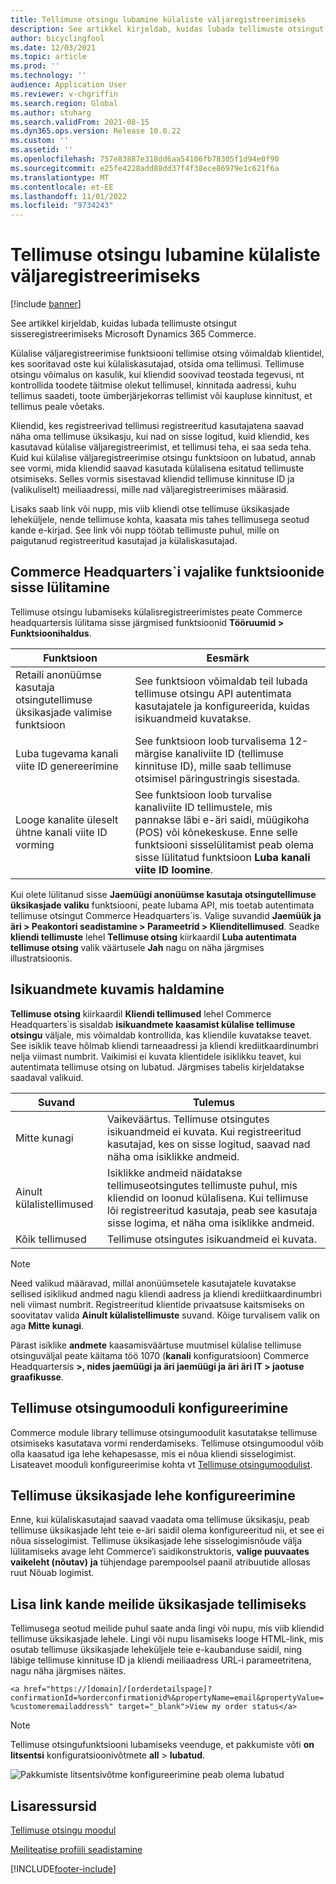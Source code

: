 ```yaml
---
title: Tellimuse otsingu lubamine külaliste väljaregistreerimiseks
description: See artikkel kirjeldab, kuidas lubada tellimuste otsingut sisseregistreerimiseks Microsoft Dynamics 365 Commerce.
author: bicyclingfool
ms.date: 12/03/2021
ms.topic: article
ms.prod: ''
ms.technology: ''
audience: Application User
ms.reviewer: v-chgriffin
ms.search.region: Global
ms.author: stuharg
ms.search.validFrom: 2021-08-15
ms.dyn365.ops.version: Release 10.0.22
ms.custom: ''
ms.assetid: ''
ms.openlocfilehash: 757e83887e318dd6aa54106fb78305f1d94e0f90
ms.sourcegitcommit: e25fe4228add88dd37f4f38ece86979e1c621f6a
ms.translationtype: MT
ms.contentlocale: et-EE
ms.lasthandoff: 11/01/2022
ms.locfileid: "9734243"
---
```

# <a name="enable-order-lookup-for-guest-checkouts"></a>Tellimuse otsingu lubamine külaliste väljaregistreerimiseks

[!include [banner](includes/banner.md)]

See artikkel kirjeldab, kuidas lubada tellimuste otsingut sisseregistreerimiseks Microsoft Dynamics 365 Commerce.

Külalise väljaregistreerimise funktsiooni tellimise otsing võimaldab klientidel, kes sooritavad oste kui külaliskasutajad, otsida oma tellimusi. Tellimuse otsingu võimalus on kasulik, kui kliendid soovivad teostada tegevusi, nt kontrollida toodete täitmise olekut tellimusel, kinnitada aadressi, kuhu tellimus saadeti, toote ümberjärjekorras tellimist või kaupluse kinnitust, et tellimus peale võetaks.

Kliendid, kes registreerivad tellimusi registreeritud kasutajatena saavad näha oma tellimuse üksikasju, kui nad on sisse logitud, kuid kliendid, kes kasutavad külalise väljaregistreerimist, et tellimusi teha, ei saa seda teha. Kuid kui külalise väljaregistreerimise otsingu funktsioon on lubatud, annab see vormi, mida kliendid saavad kasutada külalisena esitatud tellimuste otsimiseks. Selles vormis sisestavad kliendid tellimuse kinnituse ID ja (valikuliselt) meiliaadressi, mille nad väljaregistreerimises määrasid.

Lisaks saab link või nupp, mis viib kliendi otse tellimuse üksikasjade leheküljele, nende tellimuse kohta, kaasata mis tahes tellimusega seotud kande e-kirjad. See link või nupp töötab tellimuste puhul, mille on paigutanud registreeritud kasutajad ja külaliskasutajad.

## <a name="turn-on-necessary-features-in-commerce-headquarters"></a>Commerce Headquarters`i vajalike funktsioonide sisse lülitamine

Tellimuse otsingu lubamiseks külalisregistreerimistes peate Commerce headquartersis lülitama sisse järgmised funktsioonid **Tööruumid \> Funktsioonihaldus**.

| Funktsioon | Eesmärk |
|---------|---------|
| Retaili anonüümse kasutaja otsingutellimuse üksikasjade valimise funktsioon | See funktsioon võimaldab teil lubada tellimuse otsingu API autentimata kasutajatele ja konfigureerida, kuidas isikuandmeid kuvatakse. |
| Luba tugevama kanali viite ID genereerimine | See funktsioon loob turvalisema 12-märgise kanaliviite ID (tellimuse kinnituse ID), mille saab tellimuse otsimisel päringustringis sisestada. |
| Looge kanalite üleselt ühtne kanali viite ID vorming | See funktsioon loob turvalise kanaliviite ID tellimustele, mis pannakse läbi e-äri saidi, müügikoha (POS) või kõnekeskuse. Enne selle funktsiooni sisselülitamist peab olema sisse lülitatud funktsioon **Luba kanali viite ID loomine**. |

Kui olete lülitanud sisse **Jaemüügi anonüümse kasutaja otsingutellimuse üksikasjade valiku** funktsiooni, peate lubama API, mis toetab autentimata tellimuse otsingut Commerce Headquarters`is. Valige suvandid **Jaemüük ja äri \> Peakontori seadistamine \> Parameetrid \> Klienditellimused**. Seadke **kliendi tellimuste** lehel **Tellimuse otsing** kiirkaardil **Luba autentimata tellimuse otsing** valik väärtusele **Jah** nagu on näha järgmises illustratsioonis.

## <a name="manage-the-display-of-personal-data"></a>Isikuandmete kuvamis haldamine

**Tellimuse otsing** kiirkaardil **Kliendi tellimused** lehel Commerce Headquarters`is sisaldab **isikuandmete kaasamist külalise tellimuse otsingu** väljale, mis võimaldab kontrollida, kas kliendile kuvatakse teavet. See isiklik teave hõlmab kliendi tarneaadressi ja kliendi krediitkaardinumbri nelja viimast numbrit. Vaikimisi ei kuvata klientidele isiklikku teavet, kui autentimata tellimuse otsing on lubatud. Järgmises tabelis kirjeldatakse saadaval valikuid.

| Suvand | Tulemus |
|--------|--------|
| Mitte kunagi | Vaikeväärtus. Tellimuse otsingutes isikuandmeid ei kuvata. Kui registreeritud kasutajad, kes on sisse logitud, saavad nad näha oma isiklikke andmeid. |
| Ainult külalistellimused | Isiklikke andmeid näidatakse tellimuseotsingutes tellimuste puhul, mis kliendid on loonud külalisena. Kui tellimuse lõi registreeritud kasutaja, peab see kasutaja sisse logima, et näha oma isiklikke andmeid. |
| Kõik tellimused | Tellimuse otsingutes isikuandmeid ei kuvata. |

> [!NOTE]
> Need valikud määravad, millal anonüümsetele kasutajatele kuvatakse sellised isiklikud andmed nagu kliendi aadress ja kliendi krediitkaardinumbri neli viimast numbrit. Registreeritud klientide privaatsuse kaitsmiseks on soovitatav valida **Ainult külalistellimuste** suvand. Kõige turvalisem valik on aga **Mitte kunagi**.

Pärast isiklike **andmete** kaasamisväärtuse muutmisel külalise tellimuse otsinguväljal peate käitama töö 1070 (**kanali** konfiguratsioon) Commerce Headquartersis **\>, nides jaemüügi ja äri jaemüügi ja äri äri IT \> jaotuse graafikusse**.

## <a name="configure-the-order-lookup-module"></a>Tellimuse otsingumooduli konfigureerimine

Commerce module library tellimuse otsingumoodulit kasutatakse tellimuse otsimiseks kasutatava vormi renderdamiseks. Tellimuse otsingumoodul võib olla kaasatud iga lehe kehapesasse, mis ei nõua kliendi sisselogimist. Lisateavet mooduli konfigureerimise kohta vt [Tellimuse otsingumoodulist](order-lookup-module.md).

## <a name="configure-the-order-details-page"></a>Tellimuse üksikasjade lehe konfigureerimine

Enne, kui külaliskasutajad saavad vaadata oma tellimuse üksikasju, peab tellimuse üksikasjade leht teie e-äri saidil olema konfigureeritud nii, et see ei nõua sisselogimist. Tellimuse üksikasjade lehe sisselogimisnõude välja lülitamiseks avage leht Commerce’i saidikonstruktoris, **valige puuvaates vaikeleht (nõutav)** **ja** tühjendage parempoolsel paanil atribuutide allosas ruut Nõuab logimist.

## <a name="add-a-link-to-order-details-in-transactional-emails"></a>Lisa link kande meilide üksikasjade tellimiseks

Tellimusega seotud meilide puhul saate anda lingi või nupu, mis viib kliendid tellimuse üksikasjade lehele. Lingi või nupu lisamiseks looge HTML-link, mis osutab tellimuse üksikasjade leheküljele teie e-kaubanduse saidil, ning läbige tellimuse kinnituse ID ja kliendi meiliaadress URL-i parameetritena, nagu näha järgmises näites.

`<a href="https://[domain]/[orderdetailspage]?confirmationId=%orderconfirmationid%&propertyName=email&propertyValue=%customeremailaddress%" target="_blank">View my order status</a>`

> [!NOTE]
> Tellimuse otsingufunktsiooni lubamiseks veenduge, et pakkumiste võti **on litsentsi** konfiguratsioonivõtmete **all** > **lubatud**.
>
>![Pakkumiste litsentsivõtme konfigureerimine peab olema lubatud](./media/Quotations_License_Key_Configuration.png)

## <a name="additional-resources"></a>Lisaressursid

[Tellimuse otsingu moodul](order-lookup-module.md)

[Meiliteatise profiili seadistamine](email-notification-profiles.md)

[!INCLUDE[footer-include](../includes/footer-banner.md)]
